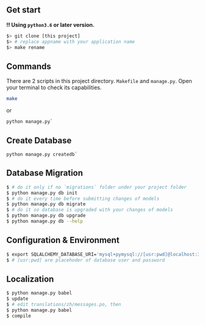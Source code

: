 ## Get start
**!! Using `python3.6` or later version.**
```bash
$> git clone [this project]
$> # replace appname with your application name
$> make rename
```

## Commands
There are 2 scripts in this project directory. `Makefile` and `manage.py`.
Open your terminal to check its capabilities.
```bash
make
```
or
```
python manage.py`
```
## Create Database
```
python manage.py createdb`
```

## Database Migration

```bash
$ # do it only if no `migrations` folder under your project folder
$ python manage.py db init
$ # do it every time before submitting changes of models
$ python manage.py db migrate
$ # do it so database is upgraded with your changes of models
$ python manage.py db upgrade
$ python manage.py db --help
```

## Configuration & Environment
```bash
$ export SQLALCHEMY_DATABASE_URI='mysql+pymysql://[usr:pwd]@localhost:32768/enmon?charset=utf8'
$ # [usr:pwd] are placehoder of database user and password
```

## Localization
```bash
$ python manage.py babel
$ update
$ # edit translations/zh/messages.po, then
$ python manage.py babel
$ compile
```
